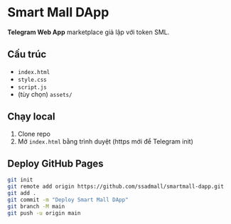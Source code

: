 # Smart Mall DApp

**Telegram Web App** marketplace giả lập với token SML.

## Cấu trúc

- `index.html`  
- `style.css`  
- `script.js`  
- (tùy chọn) `assets/`

## Chạy local

1. Clone repo  
2. Mở `index.html` bằng trình duyệt (https mới để Telegram init)

## Deploy GitHub Pages

```bash
git init
git remote add origin https://github.com/ssadmall/smartmall-dapp.git
git add .
git commit -m "Deploy Smart Mall DApp"
git branch -M main
git push -u origin main
